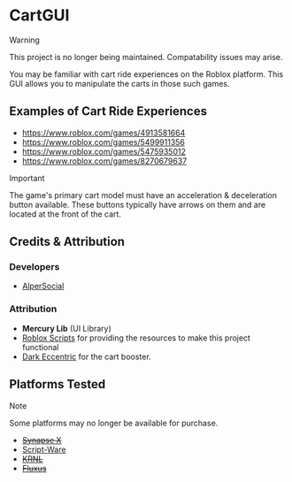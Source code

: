 # CartGUI

> [!WARNING]
> This project is no longer being maintained. Compatability issues may arise.

You may be familiar with cart ride experiences on the Roblox platform. This GUI allows you to manipulate the carts in those such games.

## Examples of Cart Ride Experiences

- https://www.roblox.com/games/4913581664
- https://www.roblox.com/games/5499911356
- https://www.roblox.com/games/5475935012
- https://www.roblox.com/games/8270679637

> [!IMPORTANT]
> The game's primary cart model must have an acceleration & deceleration button available. These buttons typically have arrows on them and are located at the front of the cart.

## Credits & Attribution

### Developers

- [AlperSocial](https://github.com/AlperSocial)

### Attribution

- **Mercury Lib** (UI Library)
- [Roblox Scripts](https://robloxscripts.com) for providing the resources to make this project functional
- [Dark Eccentric](https://www.youtube.com/c/DarkEccentric) for the cart booster.

## Platforms Tested

> [!NOTE]
> Some platforms may no longer be available for purchase.

- ~~[Synapse X](https://x.synapse.to)~~
- [Script-Ware](https://script-ware.com/)
- ~~[KRNL](https://krnl.place)~~
- ~~[Fluxus](https://fluxteam.net)~~
